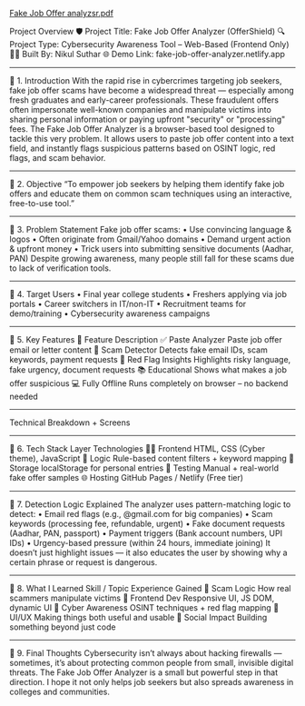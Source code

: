 [Fake Job Offer analyzsr.pdf](https://github.com/user-attachments/files/21103593/Fake.Job.Offer.analyzsr.pdf)


Project Overview
🛡️ Project Title: Fake Job Offer Analyzer (OfferShield)
🔍 Project Type: Cybersecurity Awareness Tool – Web-Based (Frontend Only)
👨‍💻 Built By: Nikul Suthar
🌐 Demo Link: fake-job-offer-analyzer.netlify.app
________________________________________
🔹 1. Introduction
With the rapid rise in cybercrimes targeting job seekers, fake job offer scams have become a widespread threat — especially among fresh graduates and early-career professionals. These fraudulent offers often impersonate well-known companies and manipulate victims into sharing personal information or paying upfront "security" or "processing" fees.
The Fake Job Offer Analyzer is a browser-based tool designed to tackle this very problem. It allows users to paste job offer content into a text field, and instantly flags suspicious patterns based on OSINT logic, red flags, and scam behavior.
________________________________________
🔹 2. Objective
“To empower job seekers by helping them identify fake job offers and educate them on common scam techniques using an interactive, free-to-use tool.”
________________________________________
🔹 3. Problem Statement
Fake job offer scams:
•	Use convincing language & logos
•	Often originate from Gmail/Yahoo domains
•	Demand urgent action & upfront money
•	Trick users into submitting sensitive documents (Aadhar, PAN)
Despite growing awareness, many people still fall for these scams due to lack of verification tools.
________________________________________
🔹 4. Target Users
•	Final year college students
•	Freshers applying via job portals
•	Career switchers in IT/non-IT
•	Recruitment teams for demo/training
•	Cybersecurity awareness campaigns
________________________________________
🔹 5. Key Features
🔧 Feature	Description
✅ Paste Analyzer	Paste job offer email or letter content
🚩 Scam Detector	Detects fake email IDs, scam keywords, payment requests
🧠 Red Flag Insights	Highlights risky language, fake urgency, document requests
📚 Educational	Shows what makes a job offer suspicious
💻 Fully Offline	Runs completely on browser – no backend needed
________________________________________
Technical Breakdown + Screens
________________________________________
🔹 6. Tech Stack
Layer	Technologies
👨‍🎨 Frontend	HTML, CSS (Cyber theme), JavaScript
🧠 Logic	Rule-based content filters + keyword mapping
💾 Storage	localStorage for personal entries
🧪 Testing	Manual + real-world fake offer samples
🌐 Hosting	GitHub Pages / Netlify (Free tier)
________________________________________
🔹 7. Detection Logic Explained
The analyzer uses pattern-matching logic to detect:
•	Email red flags (e.g., @gmail.com for big companies)
•	Scam keywords (processing fee, refundable, urgent)
•	Fake document requests (Aadhar, PAN, passport)
•	Payment triggers (Bank account numbers, UPI IDs)
•	Urgency-based pressure (within 24 hours, immediate joining)
It doesn’t just highlight issues — it also educates the user by showing why a certain phrase or request is dangerous.

________________________________________
🔹 8. What I Learned
Skill / Topic	Experience Gained
🧠 Scam Logic	How real scammers manipulate victims
🧰 Frontend Dev	Responsive UI, JS DOM, dynamic UI
🔐 Cyber Awareness	OSINT techniques + red flag mapping
🎨 UI/UX	Making things both useful and usable
📢 Social Impact	Building something beyond just code
________________________________________
🔹 9. Final Thoughts
Cybersecurity isn’t always about hacking firewalls — sometimes, it’s about protecting common people from small, invisible digital threats.
The Fake Job Offer Analyzer is a small but powerful step in that direction. I hope it not only helps job seekers but also spreads awareness in colleges and communities.
